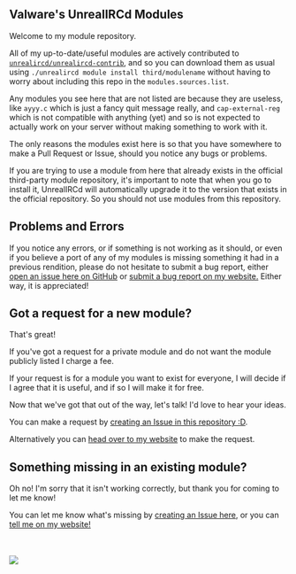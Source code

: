 ## Valware's UnrealIRCd Modules ##

Welcome to my module repository.

All of my up-to-date/useful modules are actively contributed to [`unrealircd/unrealircd-contrib`](https://github.com/unrealircd/unrealircd-contrib), and so you can download them as usual using `./unrealircd module install third/modulename` without having to worry about including this repo in the `modules.sources.list`.

Any modules you see here that are not listed are because they are useless, like `ayyy.c` which is just a fancy quit message really, and `cap-external-reg` which is not compatible with anything (yet) and so is not expected to actually work on your server without making something to work with it.

The only reasons the modules exist here is so that you have somewhere to make a Pull Request or Issue, should you notice any bugs or problems.

If you are trying to use a module from here that already exists in the official third-party module repository, it's important to note that when you go to install it, UnrealIRCd will automatically upgrade it to the version that exists in the official repository. So you should not use modules from this repository.

## Problems and Errors ##
If you notice any errors, or if something is not working as it should, or even if you believe a port of any of my modules is missing something it had in a previous rendition, please do not hesitate to submit a bug report, either [open an issue here on GitHub](https://github.com/ValwareIRC/valware-unrealircd-mods/issues/new?assignees=ValwareIRC&labels=bug&template=bug_report.md&title=My+shiny+new+bug+report) or [submit a bug report on my website.](https://valware.uk/bugreport/) Either way, it is appreciated!

## Got a request for a new module? ##

That's great!

If you've got a request for a private module and do not want the module publicly listed I charge a fee.

If your request is for a module you want to exist for everyone, I will decide if I agree that it is useful, and if so I will make it for free.

Now that we've got that out of the way, let's talk! I'd love to hear your ideas.

You can make a request by [creating an Issue in this repository :D]([https://github.com/ValwareIRC/valware-unrealircd-mods/issues/new/choose](https://github.com/ValwareIRC/valware-unrealircd-mods/issues/new?assignees=ValwareIRC&labels=enhancement&template=module-request.md&title=My+shiny+new+module+request)).

Alternatively you can [head over to my website](https://valware.uk/forums/forum/unrealircd-modules/) to make the request.

## Something missing in an existing module? ##

Oh no! I'm sorry that it isn't working correctly, but thank you for coming to let me know!

You can let me know what's missing by [creating an Issue here](https://github.com/ValwareIRC/valware-unrealircd-mods/issues/new?assignees=ValwareIRC&labels=enhancement&template=feature_update.md&title=My+shiny+new+feature+request), or you can [tell me on my website!](https://valware.uk/forums/forum/unrealircd-modules/)
<br><br><br>

![](https://media.istockphoto.com/vectors/colorful-typography-banner-vector-id1254529037?k=20&m=1254529037&s=170667a&w=0&h=puy4_Uy1iC50cfaTObzEB-Y9_Jy9AaNg8RQdyFV7O6o=)

